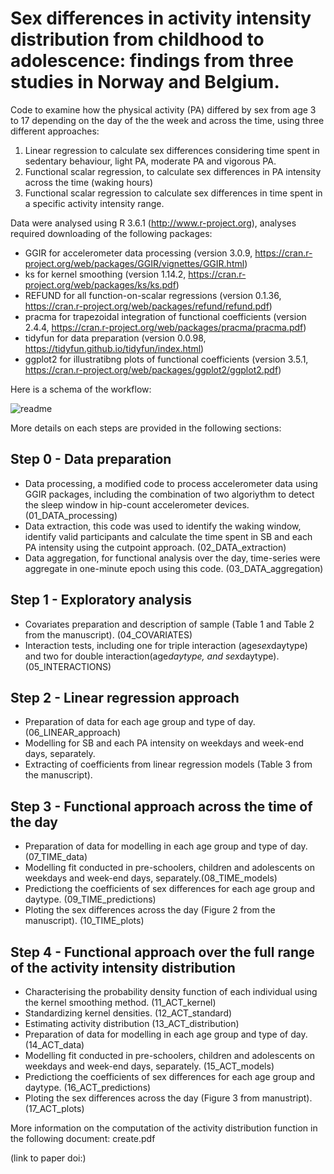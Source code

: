 
# Sex differences in activity intensity distribution from childhood to adolescence: findings from three studies in Norway and Belgium.

Code to examine how the physical activity (PA) differed by sex from age 3 to 17 depending on the day of the the week and across the time, using three different approaches:
  1) Linear regression to calculate sex differences considering time spent in sedentary behaviour, light PA, moderate PA and vigorous PA.
  2) Functional scalar regression, to calculate sex differences in PA intensity across the time (waking hours)
  3) Functional scalar regression to calculate sex differences in time spent in a specific activity intensity range.

Data were analysed using R 3.6.1 (http://www.r-project.org), analyses required downloading of the following packages:
- GGIR for accelerometer data processing (version 3.0.9, https://cran.r-project.org/web/packages/GGIR/vignettes/GGIR.html)
- ks for kernel smoothing (version 1.14.2, https://cran.r-project.org/web/packages/ks/ks.pdf)
- REFUND for all function-on-scalar regressions (version 0.1.36, https://cran.r-project.org/web/packages/refund/refund.pdf)
- pracma for trapezoidal integration of functional coefficients (version 2.4.4, https://cran.r-project.org/web/packages/pracma/pracma.pdf)
- tidyfun for data preparation (version 0.0.98, https://tidyfun.github.io/tidyfun/index.html)
- ggplot2 for illustratibng plots of functional coefficients (version 3.5.1, https://cran.r-project.org/web/packages/ggplot2/ggplot2.pdf)

Here is a schema of the workflow: 

![readme](https://github.com/user-attachments/assets/a9959ccb-954d-4f75-82ef-67612fb9ee4c)

More details on each steps are provided in the following sections:

## Step 0 - Data preparation

- Data processing, a modified code to process accelerometer data using GGIR packages, including the combination of two algoriythm to detect the sleep window in hip-count accelerometer devices. (01_DATA_processing)
- Data extraction, this code was used to identify the waking window, identify valid participants and calculate the time spent in SB and each PA intensity using the cutpoint approach. (02_DATA_extraction)
- Data aggregation, for functional analysis over the day, time-series were aggregate in one-minute epoch using this code. (03_DATA_aggregation)

## Step 1 - Exploratory analysis 

 - Covariates preparation and description of sample (Table 1 and Table 2 from the manuscript). (04_COVARIATES)
 - Interaction tests, including one for triple interaction (age*sex*daytype) and two for double interaction(age*daytype, and sex*daytype). (05_INTERACTIONS)

## Step 2 - Linear regression approach 

- Preparation of data for each age group and type of day. (06_LINEAR_approach)
- Modelling for SB and each PA intensity on weekdays and week-end days, separately.
- Extracting of coefficients from linear regression models (Table 3 from the manuscript).

## Step 3 -  Functional approach across the time of the day 

- Preparation of data for modelling in each age group and type of day. (07_TIME_data)
- Modelling fit conducted in pre-schoolers, children and adolescents on weekdays and week-end days, separately.(08_TIME_models)
- Predictiong the coefficients of sex differences for each age group and daytype. (09_TIME_predictions)
- Ploting the sex differences across the day (Figure 2 from the manuscript). (10_TIME_plots)

## Step 4 - Functional approach over the full range of the activity intensity distribution

- Characterising the probability density function of each individual using the kernel smoothing method. (11_ACT_kernel)
- Standardizing kernel densities. (12_ACT_standard)
- Estimating activity distribution (13_ACT_distribution)
- Preparation of data for modelling in each age group and type of day. (14_ACT_data)
- Modelling fit conducted in pre-schoolers, children and adolescents on weekdays and week-end days, separately. (15_ACT_models)
- Predictiong the coefficients of sex differences for each age group and daytype. (16_ACT_predictions)
- Ploting the sex differences across the day (Figure 3  from manustript). (17_ACT_plots)

More information on the computation of the activity distribution function in the following document: create.pdf

(link to paper doi:)
